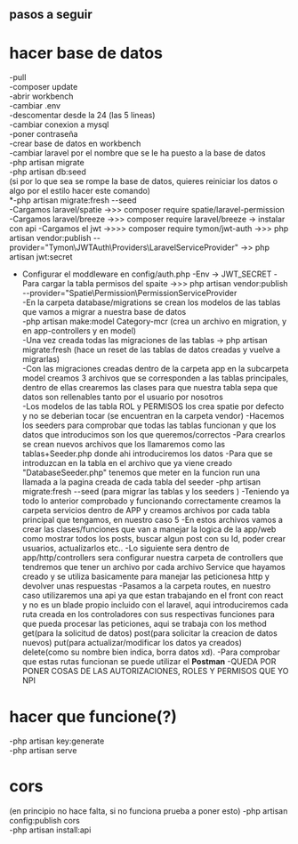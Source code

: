 ## pasos a seguir


# hacer base de datos

-pull  
-composer update  
-abrir workbench  
-cambiar .env  
-descomentar desde la 24 (las 5 lineas)  
-cambiar conexion a mysql  
-poner contraseña  
-crear base de datos en workbench  
-cambiar laravel por el nombre que se le ha puesto a la base de datos  
-php artisan migrate  
-php artisan db:seed  
(si por lo que sea se rompe la base de datos, quieres reiniciar los datos o algo por el estilo hacer este comando)  
*-php artisan migrate:fresh --seed  
-Cargamos laravel/spatie ->>> composer require spatie/laravel-permission  
-Cargamos laravel/breeze ->>> composer require laravel/breeze   -> instalar con api
-Cargamos el jwt ->>>> composer require tymon/jwt-auth ->>> php artisan vendor:publish --provider="Tymon\JWTAuth\Providers\LaravelServiceProvider" ->> php artisan jwt:secret
- Configurar el moddleware en config/auth.php
-Env -> JWT_SECRET
-Para cargar la tabla permisos del spaite ->>> php artisan vendor:publish --provider="Spatie\Permission\PermissionServiceProvider  
-En la carpeta database/migrations se crean los modelos de las tablas que vamos a migrar a nuestra base de datos  
-php artisan make:model Category-mcr (crea un archivo en migration, y en app-controllers y en model)  
-Una vez creada todas las migraciones de las tablas -> php artisan migrate:fresh (hace un reset de las tablas de datos creadas y vuelve a migrarlas)  
-Con las migraciones creadas dentro de la carpeta app en la subcarpeta model creamos 3 archivos que se corresponden a las tablas principales, dentro de ellas crearemos las clases para que nuestra tabla  sepa que datos son rellenables tanto por el usuario por nosotros  
-Los modelos de las tabla ROL y PERMISOS los crea spatie por defecto y no se deberian tocar (se encuentran en la carpeta vendor)
-Hacemos los seeders para comprobar que todas las tablas funcionan y que los datos que introducimos son los que queremos/correctos
    -Para crearlos se crean nuevos archivos que los llamaremos como las tablas+Seeder.php donde ahi introduciremos los datos
    -Para que se introduzcan en la tabla en el archivo que ya viene creado "DatabaseSeeder.php" tenemos que meter en la funcion run una llamada a la pagina creada de cada tabla del seeder
-php artisan migrate:fresh --seed (para migrar las tablas y los seeders )
-Teniendo ya todo lo anterior comprobado y funcionando correctamente creamos la carpeta servicios dentro de APP y creamos archivos por cada tabla principal que tengamos, en nuestro caso 5
-En estos archivos vamos a crear las clases/funciones que van a manejar la logica de la app/web como mostrar todos los posts, buscar algun post con su Id, poder crear usuarios, actualizarlos etc..
-Lo siguiente sera dentro de app/http/controllers sera configurar nuestra carpeta de controllers que tendremos que tener un archivo por cada archivo Service que hayamos creado y se utiliza basicamente para manejar las peticionesa http y devolver unas respuestas
-Pasamos a la carpeta routes, en nuestro caso utilizaremos una api ya que estan trabajando en el front con react y no es un blade propio incluido con el laravel, aqui introduciremos cada ruta creada en los controladores con sus respectivas funciones para que pueda procesar las peticiones, aqui se trabaja con los method get(para la solicitud de datos) post(para solicitar la creacion de datos nuevos) put(para actualizar/modificar los datos ya creados) delete(como su nombre bien indica, borra datos xd).
-Para comprobar que estas rutas funcionan se puede utilizar el **Postman** 
-QUEDA POR PONER COSAS DE LAS AUTORIZACIONES, ROLES Y PERMISOS QUE YO NPI
# hacer que funcione(?)

-php artisan key:generate  
-php artisan serve  


# cors
(en principio no hace falta, si no funciona prueba a poner esto)
-php artisan config:publish cors   <!-- puede que no haga falta -->  
-php artisan install:api  